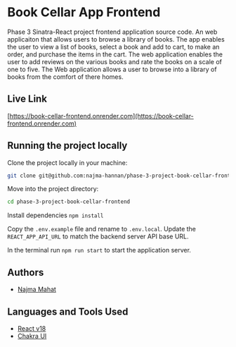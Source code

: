 # Book Cellar App Frontend

Phase 3 Sinatra-React project frontend application source code. An web applicaiton that allows users to browse a library of books. The app enables the user to view a list of books, select a book and add to cart, to make an order, and purchase the items in the cart. The web application enables the user to add reviews on the various books and rate the books on a scale of one to five. The Web application allows a user to browse into a library of books from the comfort of there homes.

## Live Link

[https://book-cellar-frontend.onrender.com](https://book-cellar-frontend.onrender.com)

## Running the project locally

Clone the project locally in your machine:

```bash
git clone git@github.com:najma-hannan/phase-3-project-book-cellar-frontend.git
```

Move into the project directory:

```bash
cd phase-3-project-book-cellar-frontend
```

Install dependencies `npm install`

Copy the `.env.example` file and rename to `.env.local`. Update the `REACT_APP_API_URL` to match the backend server API base URL.

In the terminal run `npm run start` to start the application server.

## Authors

- [Najma Mahat](https://github.com/najma-hanna)

## Languages and Tools Used

- [React v18](https://react.dev/reference/react)
- [Chakra UI](https://chakra-ui.com/)
